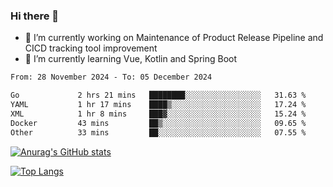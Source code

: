 ### Hi there 👋

- 🔭 I’m currently working on Maintenance of Product Release Pipeline and CICD tracking tool improvement
- 🌱 I’m currently learning Vue, Kotlin and Spring Boot

<!--START_SECTION:waka-->

```txt
From: 28 November 2024 - To: 05 December 2024

Go             2 hrs 21 mins   ████████░░░░░░░░░░░░░░░░░   31.63 %
YAML           1 hr 17 mins    ████▒░░░░░░░░░░░░░░░░░░░░   17.24 %
XML            1 hr 8 mins     ███▓░░░░░░░░░░░░░░░░░░░░░   15.24 %
Docker         43 mins         ██▒░░░░░░░░░░░░░░░░░░░░░░   09.65 %
Other          33 mins         ██░░░░░░░░░░░░░░░░░░░░░░░   07.55 %
```

<!--END_SECTION:waka-->

[![Anurag's GitHub stats](https://github-readme-stats.vercel.app/api?username=yunhao981&show_icons=true&theme=solarized-dark)](https://github.com/anuraghazra/github-readme-stats)

[![Top Langs](https://github-readme-stats.vercel.app/api/top-langs/?username=yunhao981&theme=solarized-dark&layout=compact)](https://github.com/anuraghazra/github-readme-stats)

<!--
**yunhao981/yunhao981** is a ✨ _special_ ✨ repository because its `README.md` (this file) appears on your GitHub profile.

Here are some ideas to get you started:

- 🔭 I’m currently working on Maintenance of Release Pipeline and CICD tracking tool improvement
- 🌱 I’m currently learning Vue, Kotlin and Spring Boot
- 👯 I’m looking to collaborate on ...
- 🤔 I’m looking for help with ...
- 💬 Ask me about ...
- 📫 How to reach me: ...
- 😄 Pronouns: ...
- ⚡ Fun fact: ...
-->


